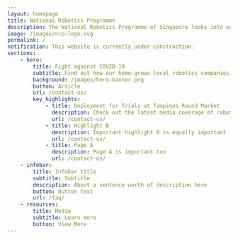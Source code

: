 ```yaml
---
layout: homepage
title: National Robotics Programme
description: The National Robotics Programme of Singapore looks into orchestrating the development of the local robotics ecosystem, to aid people in their everyday lives.
image: /images/nrp-logo.svg
permalink: /
notification: This website is currently under construction.
sections:
    - hero:
        title: Fight against COVID-19 
        subtitle: Find out how our home-grown local robotics companies have contributed to fighting COVID-19 along with our front-liners 
        background: /images/hero-banner.png
        button: Article
        url: /contact-us/
        key_highlights:
            - title: Deployment for Trials at Tampines Round Market
              description: Check out the latest media coverage of robots being deployed at Tampines Round Market
              url: /contact-us/
            - title: Highlight B
              description: Important highlight B is equally important
              url: /contact-us/
            - title: Page A
              description: Page A is important too
              url: /contact-us/
    - infobar:
        title: Infobar title
        subtitle: Subtitle
        description: About a sentence worth of description here
        button: Button text
        url: /faq/
    - resources:
        title: Media
        subtitle: Learn more
        button: View More
---
```


